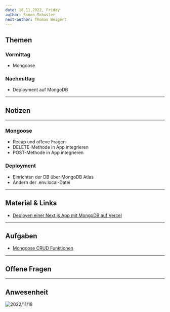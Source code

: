```yaml
---
date: 18.11.2022, Friday
author: Simon Schuster
next-author: Thomas Weigert
---
```


## Themen

### Vormittag

- Mongoose

### Nachmittag

- Deployment auf MongoDB

---

## Notizen

---

### Mongoose

- Recap und offene Fragen
- DELETE-Methode in App integrieren
- POST-Methode in App integrieren

### Deployment

- Einrichten der DB über MongoDB Atlas
- Ändern der .env.local-Datei

---

## Material & Links

- [Deployen einer Next.js App mit MongoDB auf Vercel](https://github.com/neuefische/ffm-web-22-1/blob/main/sessions/mongoose/atlas_and_vercel.md)

---

## Aufgaben

- [Mongoose CRUD Funktionen](https://github.com/neuefische/ffm-web-22-1/blob/main/sessions/mongoose/mongoose-assignment.md)

---

## Offene Fragen

---

## Anwesenheit

![2022/11/18](../images/2022-11-18.png)

